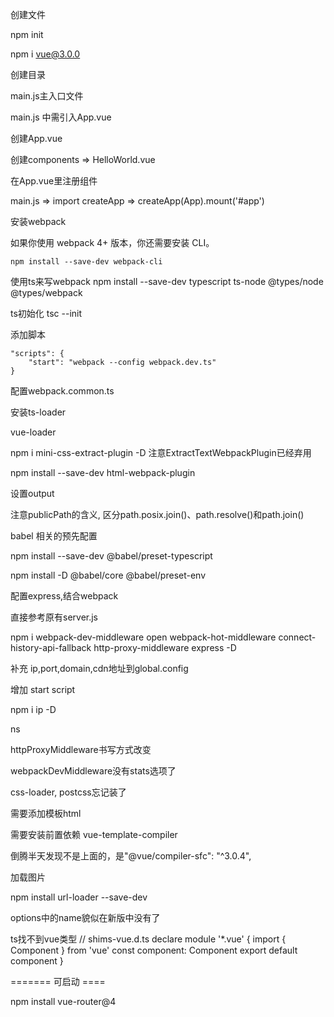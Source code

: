 创建文件

npm init

npm i vue@3.0.0

创建目录

main.js主入口文件

main.js 中需引入App.vue

创建App.vue

创建components => HelloWorld.vue

在App.vue里注册组件

main.js => import createApp => createApp(App).mount('#app')

安装webpack

如果你使用 webpack 4+ 版本，你还需要安装 CLI。

```
npm install --save-dev webpack-cli
```


使用ts来写webpack
npm install --save-dev typescript ts-node @types/node @types/webpack

ts初始化
tsc --init

添加脚本

```
"scripts": {
    "start": "webpack --config webpack.dev.ts"
}
```

配置webpack.common.ts

安装ts-loader

vue-loader


npm i mini-css-extract-plugin -D
注意ExtractTextWebpackPlugin已经弃用

npm install --save-dev html-webpack-plugin

设置output

注意publicPath的含义, 区分path.posix.join()、path.resolve()和path.join()

babel 相关的预先配置

npm install --save-dev @babel/preset-typescript

npm install -D @babel/core @babel/preset-env

配置express,结合webpack

直接参考原有server.js

 npm i webpack-dev-middleware open webpack-hot-middleware connect-history-api-fallback http-proxy-middleware express -D

 补充 ip,port,domain,cdn地址到global.config

增加 start script

npm i ip -D

ns

httpProxyMiddleware书写方式改变

webpackDevMiddleware没有stats选项了

css-loader, postcss忘记装了

需要添加模板html

需要安装前置依赖 vue-template-compiler

倒腾半天发现不是上面的，是"@vue/compiler-sfc": "^3.0.4",

加载图片 

npm install url-loader --save-dev 

options中的name貌似在新版中没有了


ts找不到vue类型
// shims-vue.d.ts
declare module '*.vue' {
  import { Component } from 'vue'
  const component: Component
  export default component
}

======= 可启动 ====

npm install vue-router@4


